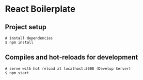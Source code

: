 # React Boilerplate

## Project setup

```
# install dependencies
$ npm install
```

## Compiles and hot-reloads for development <a href="#user-content-compiles-and-hot-reloads-for-development" id="user-content-compiles-and-hot-reloads-for-development"></a>

```
# serve with hot reload at localhost:3000 (Develop Server)
$ npm start
```
